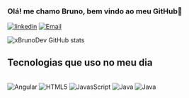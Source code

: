 ### Olá! me chamo Bruno, bem vindo ao meu GitHub👋
[![linkedin](https://img.shields.io/badge/LinkedIn-0077B5?style=for-the-badge&logo=linkedin&logoColor=white)](https://www.linkedin.com/in/bruno-gabriel-51351a195/)
[![Email](https://img.shields.io/badge/Microsoft_Outlook-0078D4?style=for-the-badge&logo=microsoft-outlook&logoColor=white)](bruno_gabriel06@hotmail.com)

![xBrunoDev GitHub stats](https://github-readme-stats.vercel.app/api?username=xBrunoDev&show_icons=true&theme=dracula)

## Tecnologias que uso no meu dia

<div style="display: inline_block"><br/>
  <img align="center "alt="Angular" src="https://img.shields.io/badge/Angular-DD0031?style=for-the-badge&logo=angular&logoColor=white" />
  <img align="center "alt="HTML5" src="https://img.shields.io/badge/HTML-239120?style=for-the-badge&logo=html5&logoColor=white" />
  <img align="center "alt="JavasScript" src="https://img.shields.io/badge/JavaScript-323330?style=for-the-badge&logo=javascript&logoColor=F7DF1E" />
  <img align="center "alt="Java" src="https://img.shields.io/badge/Java-ED8B00?style=for-the-badge&logo=java&logoColor=white" />
  <img align="center "alt="Java" src="https://img.shields.io/badge/CSS3-1572B6?style=for-the-badge&logo=css3&logoColor=white" />
</div><br/>
